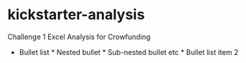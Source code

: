 # kickstarter-analysis
Challenge 1 Excel Analysis for Crowfunding
* Bullet list
              * Nested bullet
                  * Sub-nested bullet etc
          * Bullet list item 2
